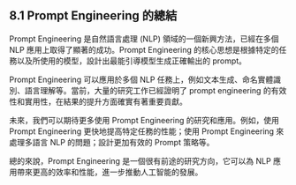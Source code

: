 ## 8.1 Prompt Engineering 的總結

Prompt Engineering 是自然語言處理 (NLP) 領域的一個新興方法，已經在多個 NLP 應用上取得了顯著的成功。Prompt Engineering 的核心思想是根據特定的任務以及所使用的模型，設計出最能引導模型生成正確輸出的 prompt。

Prompt Engineering 可以應用於多個 NLP 任務上，例如文本生成、命名實體識別、語言理解等。當前，大量的研究工作已經證明了 prompt engineering 的有效性和實用性，在結果的提升方面確實有著重要貢獻。

未來，我們可以期待更多使用 Prompt Engineering 的研究和應用。例如，使用 Prompt Engineering 更快地提高特定任務的性能；使用 Prompt Engineering 來處理多語言 NLP 的問題；設計更加有效的 Prompt 策略等。

總的來說，Prompt Engineering 是一個很有前途的研究方向，它可以為 NLP 應用帶來更高的效率和性能，進一步推動人工智能的發展。